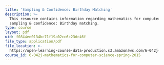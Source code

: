 ```yaml
---
title: 'Sampling & Confidence: Birthday Matching'
description: >-
  This resource contains information regarding mathematics for computer science,
  sampling & confidence: Birthday matching.
type: course
layout: pdf
uid: f0844ee0134bc71f19a02cc6c23de46f
file_type: application/pdf
file_location: >-
  https://open-learning-course-data-production.s3.amazonaws.com/6-042j-mathematics-for-computer-science-spring-2015/f0844ee0134bc71f19a02cc6c23de46f_MIT6_042JS15_Birthday.pdf
course_id: 6-042j-mathematics-for-computer-science-spring-2015
---
```

